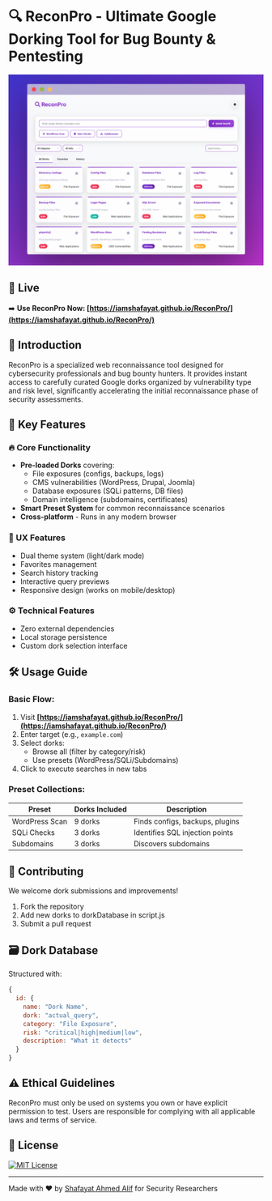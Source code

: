 # 🔍 ReconPro - Ultimate Google Dorking Tool for Bug Bounty & Pentesting
![ReconPro Interface Screenshot](Screenshot.png)

## 🌟 Live
➡️ **Use ReconPro Now: [https://iamshafayat.github.io/ReconPro/](https://iamshafayat.github.io/ReconPro/)**


## 🌟 Introduction

ReconPro is a specialized web reconnaissance tool designed for cybersecurity professionals and bug bounty hunters. It provides instant access to carefully curated Google dorks organized by vulnerability type and risk level, significantly accelerating the initial reconnaissance phase of security assessments.


## 🚀 Key Features

### 🔥 Core Functionality
- **Pre-loaded Dorks** covering:
  - File exposures (configs, backups, logs)
  - CMS vulnerabilities (WordPress, Drupal, Joomla)
  - Database exposures (SQLi patterns, DB files)
  - Domain intelligence (subdomains, certificates)
- **Smart Preset System** for common reconnaissance scenarios
- **Cross-platform** - Runs in any modern browser

### 🎨 UX Features
- Dual theme system (light/dark mode)
- Favorites management
- Search history tracking
- Interactive query previews
- Responsive design (works on mobile/desktop)

### ⚙️ Technical Features
- Zero external dependencies
- Local storage persistence
- Custom dork selection interface

## 🛠️ Usage Guide
### Basic Flow:
1. Visit **[https://iamshafayat.github.io/ReconPro/](https://iamshafayat.github.io/ReconPro/)**
2. Enter target (e.g., `example.com`)
3. Select dorks:
   - Browse all (filter by category/risk)
   - Use presets (WordPress/SQLi/Subdomains)
4. Click to execute searches in new tabs

### Preset Collections:
| Preset        | Dorks Included | Description |
|---------------|----------------|-------------|
| WordPress Scan | 9 dorks | Finds configs, backups, plugins |
| SQLi Checks   | 3 dorks | Identifies SQL injection points |
| Subdomains    | 3 dorks | Discovers subdomains |

## 🤝 Contributing
We welcome dork submissions and improvements!
1. Fork the repository
2. Add new dorks to dorkDatabase in script.js
3. Submit a pull request

## 🗃️ Dork Database
Structured with:
```javascript
{
  id: {
    name: "Dork Name",
    dork: "actual_query",
    category: "File Exposure", 
    risk: "critical|high|medium|low",
    description: "What it detects"
  }
}
```

## ⚠️ Ethical Guidelines
ReconPro must only be used on systems you own or have explicit permission to test. Users are responsible for complying with all applicable laws and terms of service.

## 📜 License
[![MIT License](https://img.shields.io/badge/License-MIT-yellow.svg)](LICENSE)

---------------
Made with ❤️ by [Shafayat Ahmed Alif](https://www.linkedin.com/in/iamshafayat/) for Security Researchers

